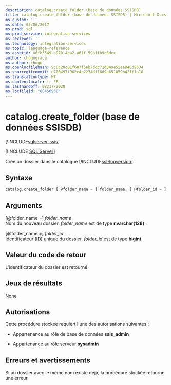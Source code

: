 ```yaml
---
description: catalog.create_folder (base de données SSISDB)
title: catalog.create_folder (base de données SSISDB) | Microsoft Docs
ms.custom: ''
ms.date: 03/06/2017
ms.prod: sql
ms.prod_service: integration-services
ms.reviewer: ''
ms.technology: integration-services
ms.topic: language-reference
ms.assetid: 06fb3549-e970-4ca2-a61f-59affb9c6dcc
author: chugugrace
ms.author: chugu
ms.openlocfilehash: 9c0c28c81f607f5ab7ddc71d84ae52ea848d9334
ms.sourcegitcommit: e700497f962e4c2274df16d9e651059b42ff1a10
ms.translationtype: HT
ms.contentlocale: fr-FR
ms.lasthandoff: 08/17/2020
ms.locfileid: "88456950"
---
```

# <a name="catalogcreate_folder-ssisdb-database"></a>catalog.create_folder (base de données SSISDB)

[!INCLUDE[sqlserver-ssis](../../includes/applies-to-version/sqlserver-ssis.md)]


[!INCLUDE [SQL Server](../../includes/applies-to-version/sqlserver.md)]

  Crée un dossier dans le catalogue [!INCLUDE[ssISnoversion](../../includes/ssisnoversion-md.md)].  
  
## <a name="syntax"></a>Syntaxe  
  
```sql  
catalog.create_folder [ @folder_name = ] folder_name, [ @folder_id = ] folder_id OUTPUT  
```  
  
## <a name="arguments"></a>Arguments  
 [@folder_name =] *folder_name*  
 Nom du nouveau dossier. *folder_name* est de type **nvarchar(128)** .  
  
 [@folder_name =] *folder_id*  
 Identificateur (ID) unique du dossier. *folder_id* est de type **bigint**.  
  
## <a name="return-code-value"></a>Valeur du code de retour  
 L'identificateur du dossier est retourné.  
  
## <a name="result-sets"></a>Jeux de résultats  
 None  
  
## <a name="permissions"></a>Autorisations  
 Cette procédure stockée requiert l'une des autorisations suivantes :  
  
-   Appartenance au rôle de base de données **ssis_admin**  
  
-   Appartenance au rôle serveur **sysadmin**  
  
## <a name="errors-and-warnings"></a>Erreurs et avertissements  
Si un dossier avec le même nom existe déjà, la procédure stockée retourne une erreur.  
  
  

